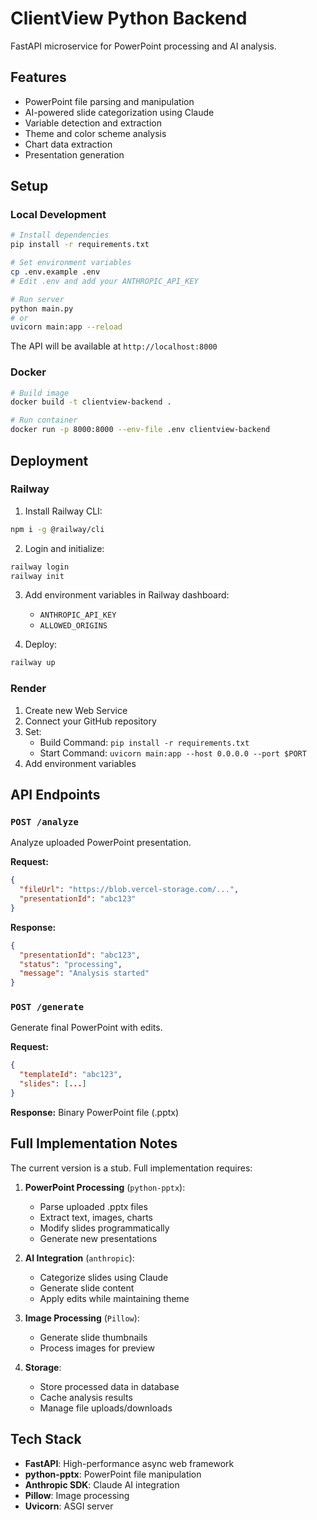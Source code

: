 # ClientView Python Backend

FastAPI microservice for PowerPoint processing and AI analysis.

## Features

- PowerPoint file parsing and manipulation
- AI-powered slide categorization using Claude
- Variable detection and extraction
- Theme and color scheme analysis
- Chart data extraction
- Presentation generation

## Setup

### Local Development

```bash
# Install dependencies
pip install -r requirements.txt

# Set environment variables
cp .env.example .env
# Edit .env and add your ANTHROPIC_API_KEY

# Run server
python main.py
# or
uvicorn main:app --reload
```

The API will be available at `http://localhost:8000`

### Docker

```bash
# Build image
docker build -t clientview-backend .

# Run container
docker run -p 8000:8000 --env-file .env clientview-backend
```

## Deployment

### Railway

1. Install Railway CLI:
```bash
npm i -g @railway/cli
```

2. Login and initialize:
```bash
railway login
railway init
```

3. Add environment variables in Railway dashboard:
   - `ANTHROPIC_API_KEY`
   - `ALLOWED_ORIGINS`

4. Deploy:
```bash
railway up
```

### Render

1. Create new Web Service
2. Connect your GitHub repository
3. Set:
   - Build Command: `pip install -r requirements.txt`
   - Start Command: `uvicorn main:app --host 0.0.0.0 --port $PORT`
4. Add environment variables

## API Endpoints

### `POST /analyze`

Analyze uploaded PowerPoint presentation.

**Request:**
```json
{
  "fileUrl": "https://blob.vercel-storage.com/...",
  "presentationId": "abc123"
}
```

**Response:**
```json
{
  "presentationId": "abc123",
  "status": "processing",
  "message": "Analysis started"
}
```

### `POST /generate`

Generate final PowerPoint with edits.

**Request:**
```json
{
  "templateId": "abc123",
  "slides": [...]
}
```

**Response:**
Binary PowerPoint file (.pptx)

## Full Implementation Notes

The current version is a stub. Full implementation requires:

1. **PowerPoint Processing** (`python-pptx`):
   - Parse uploaded .pptx files
   - Extract text, images, charts
   - Modify slides programmatically
   - Generate new presentations

2. **AI Integration** (`anthropic`):
   - Categorize slides using Claude
   - Generate slide content
   - Apply edits while maintaining theme

3. **Image Processing** (`Pillow`):
   - Generate slide thumbnails
   - Process images for preview

4. **Storage**:
   - Store processed data in database
   - Cache analysis results
   - Manage file uploads/downloads

## Tech Stack

- **FastAPI**: High-performance async web framework
- **python-pptx**: PowerPoint file manipulation
- **Anthropic SDK**: Claude AI integration
- **Pillow**: Image processing
- **Uvicorn**: ASGI server

